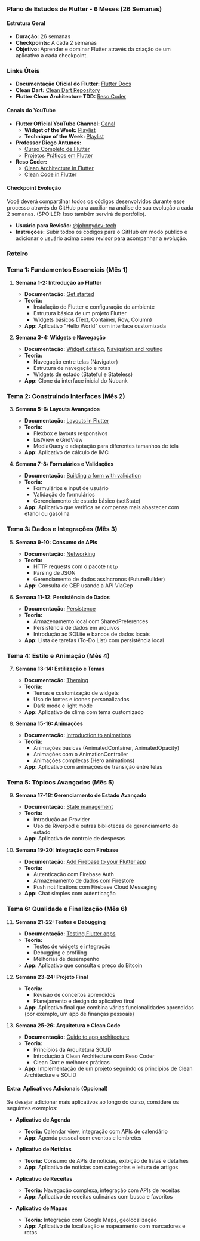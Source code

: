 
### Plano de Estudos de Flutter - 6 Meses (26 Semanas)

#### Estrutura Geral
- **Duração:** 26 semanas
- **Checkpoints:** A cada 2 semanas
- **Objetivo:** Aprender e dominar Flutter através da criação de um aplicativo a cada checkpoint.

### Links Úteis

- **Documentação Oficial do Flutter:** [Flutter Docs](https://docs.flutter.dev/)
- **Clean Dart:** [Clean Dart Repository](https://github.com/Flutterando/Clean-Dart)
- **Flutter Clean Architecture TDD:** [Reso Coder](https://resocoder.com/flutter-clean-architecture-tdd/)

#### Canais do YouTube

- **Flutter Official YouTube Channel:** [Canal](https://www.youtube.com/@flutterdev)
    - **Widget of the Week:** [Playlist](https://www.youtube.com/watch?v=fatb7Clc0MM&list=PLjxrf2q8roU23XGwz3Km7sQZFTdB996iG)
    - **Technique of the Week:** [Playlist](https://www.youtube.com/watch?v=fatb7Clc0MM&list=PLjxrf2q8roU3vMeIbJQFkNVwDbGcUN9vW)
- **Professor Diego Antunes:**
    - [Curso Completo de Flutter](https://www.youtube.com/watch?v=xkDWlDJaq2w&list=PL_wKlpKIC9vWCRIgMvH8pbRmX8XVouRv1&pp=iAQB)
    - [Projetos Práticos em Flutter](https://www.youtube.com/watch?v=b4ZxFLW7neQ&list=PL_wKlpKIC9vWubXsj3IRPZ2Rk6QMfsPPg&pp=iAQB)
- **Reso Coder:**
    - [Clean Architecture in Flutter](https://www.youtube.com/watch?v=KjE2IDphA_U&list=PLB6lc7nQ1n4jCBkrirv5uDMcI5OqAB73E)
    - [Clean Code in Flutter](https://www.youtube.com/watch?v=z7TY5Jhl6Cs&list=PLB6lc7nQ1n4jA_jwP6daXnxD8xF8u8HHL)


#### Checkpoint Evolução

Você deverá compartilhar todos os códigos desenvolvidos durante esse processo através do GitHub para auxiliar na análise de sua evolução a cada 2 semanas. (SPOILER: Isso também servirá de portfólio).
- **Usuário para Revisão:** [@johnnydev-tech](https://github.com/johnnydev-tech)
- **Instruções:** Subir todos os códigos para o GitHub em modo público e adicionar o usuário acima como revisor para acompanhar a evolução.

### Roteiro

### Tema 1: Fundamentos Essenciais (Mês 1)

1.  **Semana 1-2: Introdução ao Flutter**
    - **Documentação:** [Get started](https://docs.flutter.dev/get-started/install)
    - **Teoria:**
        - Instalação do Flutter e configuração do ambiente
        - Estrutura básica de um projeto Flutter
        - Widgets básicos (Text, Container, Row, Column)
    - **App:** Aplicativo "Hello World" com interface customizada

2.  **Semana 3-4: Widgets e Navegação**
    - **Documentação:** [Widget catalog](https://docs.flutter.dev/ui/widgets), [Navigation and routing](https://docs.flutter.dev/ui/navigation)
    - **Teoria:**
        - Navegação entre telas (Navigator)
        - Estrutura de navegação e rotas
        - Widgets de estado (Stateful e Stateless)
    - **App:** Clone da interface inicial do Nubank

### Tema 2: Construindo Interfaces (Mês 2)

3.  **Semana 5-6: Layouts Avançados**
    - **Documentação:** [Layouts in Flutter](https://docs.flutter.dev/ui/layout)
    - **Teoria:**
        - Flexbox e layouts responsivos
        - ListView e GridView
        - MediaQuery e adaptação para diferentes tamanhos de tela
    - **App:** Aplicativo de cálculo de IMC

4.  **Semana 7-8: Formulários e Validações**
    - **Documentação:** [Building a form with validation](https://docs.flutter.dev/cookbook/forms/validation)
    - **Teoria:**
        - Formulários e input de usuário
        - Validação de formulários
        - Gerenciamento de estado básico (setState)
    - **App:** Aplicativo que verifica se compensa mais abastecer com etanol ou gasolina

### Tema 3: Dados e Integrações (Mês 3)

5.  **Semana 9-10: Consumo de APIs**
    - **Documentação:** [Networking](https://docs.flutter.dev/data-and-backend/networking)
    - **Teoria:**
        - HTTP requests com o pacote `http`
        - Parsing de JSON
        - Gerenciamento de dados assíncronos (FutureBuilder)
    - **App:** Consulta de CEP usando a API ViaCep

6.  **Semana 11-12: Persistência de Dados**
    - **Documentação:** [Persistence](https://docs.flutter.dev/data-and-backend/persistence)
    - **Teoria:**
        - Armazenamento local com SharedPreferences
        - Persistência de dados em arquivos
        - Introdução ao SQLite e bancos de dados locais
    - **App:** Lista de tarefas (To-Do List) com persistência local

### Tema 4: Estilo e Animação (Mês 4)

7.  **Semana 13-14: Estilização e Temas**
    - **Documentação:** [Theming](https://docs.flutter.dev/ui/theme)
    - **Teoria:**
        - Temas e customização de widgets
        - Uso de fontes e ícones personalizados
        - Dark mode e light mode
    - **App:** Aplicativo de clima com tema customizado

8.  **Semana 15-16: Animações**
    - **Documentação:** [Introduction to animations](https://docs.flutter.dev/ui/animations)
    - **Teoria:**
        - Animações básicas (AnimatedContainer, AnimatedOpacity)
        - Animações com o AnimationController
        - Animações complexas (Hero animations)
    - **App:** Aplicativo com animações de transição entre telas

### Tema 5: Tópicos Avançados (Mês 5)

9.  **Semana 17-18: Gerenciamento de Estado Avançado**
    - **Documentação:** [State management](https://docs.flutter.dev/data-and-backend/state-mgmt/options)
    - **Teoria:**
        - Introdução ao Provider
        - Uso de Riverpod e outras bibliotecas de gerenciamento de estado
    - **App:** Aplicativo de controle de despesas

10. **Semana 19-20: Integração com Firebase**
    - **Documentação:** [Add Firebase to your Flutter app](https://firebase.google.com/docs/flutter/setup)
    - **Teoria:**
        - Autenticação com Firebase Auth
        - Armazenamento de dados com Firestore
        - Push notifications com Firebase Cloud Messaging
    - **App:** Chat simples com autenticação

### Tema 6: Qualidade e Finalização (Mês 6)

11. **Semana 21-22: Testes e Debugging**
    - **Documentação:** [Testing Flutter apps](https://docs.flutter.dev/testing)
    - **Teoria:**
        - Testes de widgets e integração
        - Debugging e profiling
        - Melhorias de desempenho
    - **App:** Aplicativo que consulta o preço do Bitcoin

12. **Semana 23-24: Projeto Final**
    - **Teoria:**
        - Revisão de conceitos aprendidos
        - Planejamento e design do aplicativo final
    - **App:** Aplicativo final que combina várias funcionalidades aprendidas (por exemplo, um app de finanças pessoais)

13. **Semana 25-26: Arquitetura e Clean Code**
    - **Documentação:** [Guide to app architecture](https://docs.flutter.dev/architecture)
    - **Teoria:**
        - Princípios da Arquitetura SOLID
        - Introdução à Clean Architecture com Reso Coder
        - Clean Dart e melhores práticas
    - **App:** Implementação de um projeto seguindo os princípios de Clean Architecture e SOLID

#### Extra: Aplicativos Adicionais (Opcional)

Se desejar adicionar mais aplicativos ao longo do curso, considere os seguintes exemplos:

- **Aplicativo de Agenda**
    - **Teoria:** Calendar view, integração com APIs de calendário
    - **App:** Agenda pessoal com eventos e lembretes

- **Aplicativo de Notícias**
    - **Teoria:** Consumo de APIs de notícias, exibição de listas e detalhes
    - **App:** Aplicativo de notícias com categorias e leitura de artigos

- **Aplicativo de Receitas**
    - **Teoria:** Navegação complexa, integração com APIs de receitas
    - **App:** Aplicativo de receitas culinárias com busca e favoritos

- **Aplicativo de Mapas**
    - **Teoria:** Integração com Google Maps, geolocalização
    - **App:** Aplicativo de localização e mapeamento com marcadores e rotas

